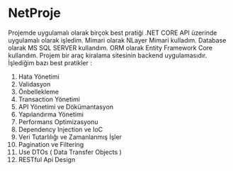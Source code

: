 # NetProje
Projemde uygulamalı olarak birçok best pratiği .NET CORE API üzerinde uygulamalı olarak işledim. Mimari olarak NLayer Mimari kulladım. Database olarak MS SQL SERVER kullandım. ORM olarak Entity Framework Core kullandım. Projem bir araç kiralama sitesinin backend uygulamasıdır.
İşlediğim bazı best pratikler : 
1. Hata Yönetimi
2. Validasyon
3. Önbellekleme
4. Transaction Yönetimi
5. API Yönetimi ve Dökümantasyon
6. Yapılandırma Yönetimi
7. Performans Optimizasyonu
8. Dependency Injection ve IoC
9. Veri Tutarlılığı ve Zamanlanmış İşler
10. Pagination ve Filtering
11. Use DTOs ( Data Transfer Objects )
12. RESTful Api Design

